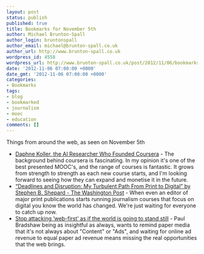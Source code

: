 ```yaml
---
layout: post
status: publish
published: true
title: Bookmarks for November 5th
author: Michael Brunton-Spall
author_login: bruntonspall
author_email: michael@brunton-spall.co.uk
author_url: http://www.brunton-spall.co.uk
wordpress_id: 4558
wordpress_url: http://www.brunton-spall.co.uk/post/2012/11/06/bookmarks-for-november-5th/
date: '2012-11-06 07:00:00 +0000'
date_gmt: '2012-11-06 07:00:00 +0000'
categories:
- Bookmarks
tags:
- blog
- bookmarked
- journalism
- mooc
- education
comments: []
---
```

<p>Things from around the web, as seen on November 5th</p>
<ul>
<li><a href="http://www.technologyreview.com/news/506326/the-technology-of-massive-open-online-courses/">Daphne Koller, the AI Researcher Who Founded Coursera</a> - The background behind coursera is fascinating.  In my opinion it&#039;s one of the best presented MOOC&#039;s, and the range of courses is fantastic.  It grows from strength to strength as each new course starts, and I&#039;m looking forward to seeing how they can expand and monetise it in the future.</li>
<li><a href="http://www.washingtonpost.com/opinions/deadlines-and-disruption-my-turbulent-path-from-print-to-digital-by-stephen-b-shepard/2012/11/02/cc08db12-0d65-11e2-bd1a-b868e65d57eb_story.html">&ldquo;Deadlines and Disruption: My Turbulent Path From Print to Digital&rdquo; by Stephen B. Shepard - The Washington Post</a> - When even an editor of major print publications starts running journalism courses that focus on digital you know the world has changed.  We&#039;re just waiting for everyone to catch up now.</li>
<li><a href="http://onlinejournalismblog.com/2012/10/09/stop-attacking-web-first-as-if-the-world-is-going-to-stand-still/">Stop attacking &lsquo;web-first&rsquo; as if the world is going to stand still</a> - Paul Bradshaw being as insightful as always, wants to remind paper media that it&#039;s not always about &quot;Content&quot; or &quot;Ads&quot;, and waiting for online ad revenue to equal paper ad revenue means missing the real opportunities that the web brings.</li>
</ul>
